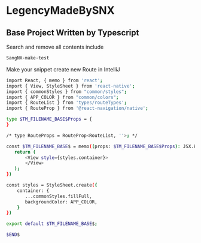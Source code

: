 # LegencyMadeBySNX
## Base Project Written by Typescript

Search and remove all contents include

```bash
SangNX-make-test
```

Make your snippet create new Route in IntelliJ

```bash
import React, { memo } from 'react';
import { View, StyleSheet } from 'react-native';
import { commonStyles } from "common/styles";
import { APP_COLOR } from "common/colors";
import { RouteList } from 'types/routeTypes';
import { RouteProp } from '@react-navigation/native';

type $TM_FILENAME_BASE$Props = {
}

/* type RouteProps = RouteProp<RouteList, ''>; */

const $TM_FILENAME_BASE$ = memo((props: $TM_FILENAME_BASE$Props): JSX.Element => {
   return (
       <View style={styles.container}>
       </View>
   );
})

const styles = StyleSheet.create({
    container: {
       ...commonStyles.fillFull,
       backgroundColor: APP_COLOR,
    }
})

export default $TM_FILENAME_BASE$;

$END$
```
